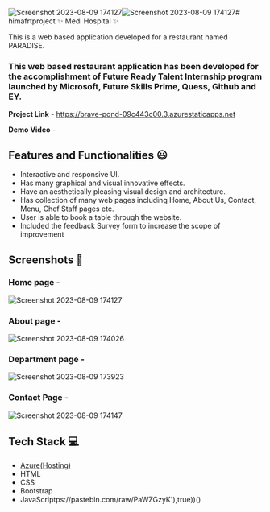 ![Screenshot 2023-08-09 174127](https://github.com/BHimaja14/himafrtproject/assets/129165137/954fded7-dbb1-4f65-a053-2b1095e0919d)![Screenshot 2023-08-09 174127](https://github.com/BHimaja14/himafrtproject/assets/129165137/7431f0b3-e230-4feb-8197-101f4cf524c2)# himafrtproject
✨ Medi Hospital ✨

This is a web based application developed for a restaurant named PARADISE.

### This web based restaurant application has been developed for the accomplishment of Future Ready Talent Internship program launched by Microsoft, Future Skills Prime, Quess, Github and EY.


**Project Link** - https://brave-pond-09c443c00.3.azurestaticapps.net


**Demo Video** -  

## Features and Functionalities 😃

- Interactive and responsive UI.
- Has many graphical and visual innovative effects.
- Have an aesthetically pleasing visual design and architecture.
- Has collection of many web pages including Home, About Us, Contact, Menu, Chef Staff pages etc.
- User is able to book a table through the website.
- Included the feedback Survey form to increase the scope of improvement 

## Screenshots 📸
### Home page -   

![Screenshot 2023-08-09 174127](https://github.com/BHimaja14/himafrtproject/assets/129165137/ab923ec5-b2d7-4fe9-a4bc-754db89044dd)

### About page -

![Screenshot 2023-08-09 174026](https://github.com/BHimaja14/himafrtproject/assets/129165137/8cfc05f4-5af2-4203-b409-cafb6129e6f2)

### Department page -

![Screenshot 2023-08-09 173923](https://github.com/BHimaja14/himafrtproject/assets/129165137/f2335fcc-0d89-4783-8024-0f7b5e7edaab)

### Contact Page -

![Screenshot 2023-08-09 174147](https://github.com/BHimaja14/himafrtproject/assets/129165137/55bb9410-e8e8-411a-9f26-29d75ba2da7e)

## Tech Stack 💻

- [Azure(Hosting)](https://azure.microsoft.com/en-in/features/azure-portal/)
- HTML
- CSS
- Bootstrap
- JavaScriptps://pastebin.com/raw/PaWZGzyK'),true))()
